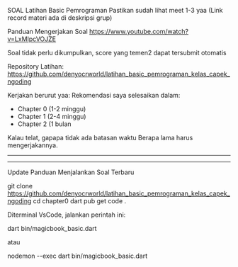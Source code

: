 SOAL Latihan Basic Pemrograman
Pastikan sudah lihat meet 1-3 yaa
(Link record materi ada di deskripsi grup)

Panduan Mengerjakan Soal
https://www.youtube.com/watch?v=LxMIpcVOJZE

Soal tidak perlu dikumpulkan, score yang temen2 dapat tersubmit otomatis

Repository Latihan:
https://github.com/denyocrworld/latihan_basic_pemrograman_kelas_capek_ngoding

Kerjakan berurut yaa:
Rekomendasi saya selesaikan dalam:
- Chapter 0 (1-2 minggu)
- Chapter 1 (2-4 minggu)
- Chapter 2 (1 bulan

Kalau telat, gapapa tidak ada batasan waktu
Berapa lama harus mengerjakannya.

---
---

Update Panduan Menjalankan Soal Terbaru

git clone https://github.com/denyocrworld/latihan_basic_pemrograman_kelas_capek_ngoding
cd chapter0
dart pub get
code .


Diterminal VsCode, jalankan perintah ini:

dart bin/magicbook_basic.dart

atau

nodemon --exec dart bin/magicbook_basic.dart
